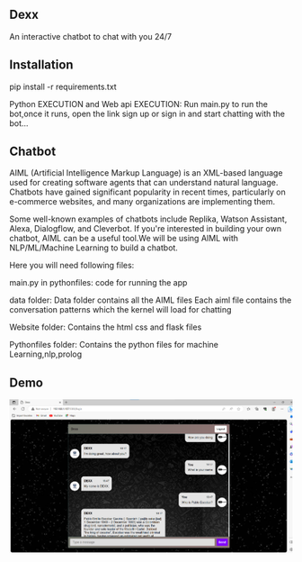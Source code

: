 ## Dexx

An interactive chatbot to chat with you 24/7

## Installation

pip install -r requirements.txt

Python EXECUTION and Web api EXECUTION: Run main.py to run the bot,once it runs, open the link sign up or sign in and start chatting with the bot...

## Chatbot
AIML (Artificial Intelligence Markup Language) is an XML-based language used for creating software agents that can understand natural language. Chatbots have gained significant popularity in recent times, particularly on e-commerce websites, and many organizations are implementing them.

Some well-known examples of chatbots include Replika, Watson Assistant, Alexa, Dialogflow, and Cleverbot. If you're interested in building your own chatbot, AIML can be a useful tool.We will be using AIML with NLP/ML/Machine Learning to build a chatbot.

Here you will need following files:

main.py in pythonfiles: 
code for running the app

data folder: 
Data folder contains all the AIML files Each aiml file contains the conversation patterns which the kernel will load for chatting 

Website folder:
Contains the html css and flask files

Pythonfiles folder:
Contains the python files for machine Learning,nlp,prolog


## Demo

![](chat.png)    

